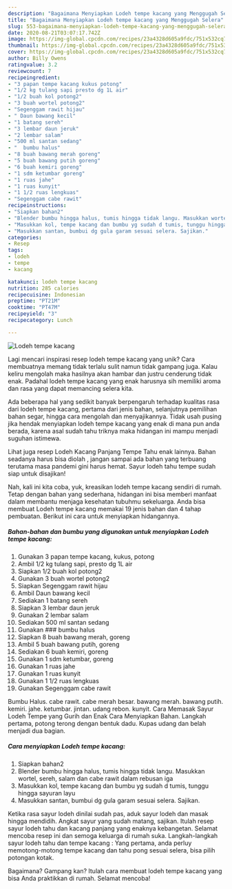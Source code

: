 ```yaml
---
description: "Bagaimana Menyiapkan Lodeh tempe kacang yang Menggugah Selera"
title: "Bagaimana Menyiapkan Lodeh tempe kacang yang Menggugah Selera"
slug: 553-bagaimana-menyiapkan-lodeh-tempe-kacang-yang-menggugah-selera
date: 2020-08-21T03:07:17.742Z
image: https://img-global.cpcdn.com/recipes/23a4328d605a9fdc/751x532cq70/lodeh-tempe-kacang-foto-resep-utama.jpg
thumbnail: https://img-global.cpcdn.com/recipes/23a4328d605a9fdc/751x532cq70/lodeh-tempe-kacang-foto-resep-utama.jpg
cover: https://img-global.cpcdn.com/recipes/23a4328d605a9fdc/751x532cq70/lodeh-tempe-kacang-foto-resep-utama.jpg
author: Billy Owens
ratingvalue: 3.2
reviewcount: 7
recipeingredient:
- "3 papan tempe kacang kukus potong"
- "1/2 kg tulang sapi presto dg 1L air"
- "1/2 buah kol potong2"
- "3 buah wortel potong2"
- "Segenggam rawit hijau"
- " Daun bawang kecil"
- "1 batang sereh"
- "3 lembar daun jeruk"
- "2 lembar salam"
- "500 ml santan sedang"
- "  bumbu halus"
- "8 buah bawang merah goreng"
- "5 buah bawang putih goreng"
- "6 buah kemiri goreng"
- "1 sdm ketumbar goreng"
- "1 ruas jahe"
- "1 ruas kunyit"
- "1 1/2 ruas lengkuas"
- "Segenggam cabe rawit"
recipeinstructions:
- "Siapkan bahan2"
- "Blender bumbu hingga halus, tumis hingga tidak langu. Masukkan wortel, sereh, salam dan cabe rawit dalam rebusan iga"
- "Masukkan kol, tempe kacang dan bumbu yg sudah d tumis, tunggu hingga sayuran layu"
- "Masukkan santan, bumbui dg gula garam sesuai selera. Sajikan."
categories:
- Resep
tags:
- lodeh
- tempe
- kacang

katakunci: lodeh tempe kacang 
nutrition: 285 calories
recipecuisine: Indonesian
preptime: "PT21M"
cooktime: "PT47M"
recipeyield: "3"
recipecategory: Lunch

---
```



![Lodeh tempe kacang](https://img-global.cpcdn.com/recipes/23a4328d605a9fdc/751x532cq70/lodeh-tempe-kacang-foto-resep-utama.jpg)

Lagi mencari inspirasi resep lodeh tempe kacang yang unik? Cara membuatnya memang tidak terlalu sulit namun tidak gampang juga. Kalau keliru mengolah maka hasilnya akan hambar dan justru cenderung tidak enak. Padahal lodeh tempe kacang yang enak harusnya sih memiliki aroma dan rasa yang dapat memancing selera kita.

Ada beberapa hal yang sedikit banyak berpengaruh terhadap kualitas rasa dari lodeh tempe kacang, pertama dari jenis bahan, selanjutnya pemilihan bahan segar, hingga cara mengolah dan menyajikannya. Tidak usah pusing jika hendak menyiapkan lodeh tempe kacang yang enak di mana pun anda berada, karena asal sudah tahu triknya maka hidangan ini mampu menjadi suguhan istimewa.

Lihat juga resep Lodeh Kacang Panjang Tempe Tahu enak lainnya. Bahan seadanya harus bisa diolah , jangan sampai ada bahan yang terbuang terutama masa pandemi gini harus hemat. Sayur lodeh tahu tempe sudah siap untuk disajikan!


Nah, kali ini kita coba, yuk, kreasikan lodeh tempe kacang sendiri di rumah. Tetap dengan bahan yang sederhana, hidangan ini bisa memberi manfaat dalam membantu menjaga kesehatan tubuhmu sekeluarga. Anda bisa membuat Lodeh tempe kacang memakai 19 jenis bahan dan 4 tahap pembuatan. Berikut ini cara untuk menyiapkan hidangannya.

<!--inarticleads1-->

##### Bahan-bahan dan bumbu yang digunakan untuk menyiapkan Lodeh tempe kacang:

1. Gunakan 3 papan tempe kacang, kukus, potong
1. Ambil 1/2 kg tulang sapi, presto dg 1L air
1. Siapkan 1/2 buah kol potong2
1. Gunakan 3 buah wortel potong2
1. Siapkan Segenggam rawit hijau
1. Ambil  Daun bawang kecil
1. Sediakan 1 batang sereh
1. Siapkan 3 lembar daun jeruk
1. Gunakan 2 lembar salam
1. Sediakan 500 ml santan sedang
1. Gunakan  ### bumbu halus
1. Siapkan 8 buah bawang merah, goreng
1. Ambil 5 buah bawang putih, goreng
1. Sediakan 6 buah kemiri, goreng
1. Gunakan 1 sdm ketumbar, goreng
1. Gunakan 1 ruas jahe
1. Gunakan 1 ruas kunyit
1. Gunakan 1 1/2 ruas lengkuas
1. Gunakan Segenggam cabe rawit


Bumbu Halus. cabe rawit. cabe merah besar. bawang merah. bawang putih. kemiri. jahe. ketumbar. jintan. udang rebon. kunyit. Cara Memasak Sayur Lodeh Tempe yang Gurih dan Enak Cara Menyiapkan Bahan. Langkah pertama, potong terong dengan bentuk dadu. Kupas udang dan belah menjadi dua bagian. 

<!--inarticleads2-->

##### Cara menyiapkan Lodeh tempe kacang:

1. Siapkan bahan2
1. Blender bumbu hingga halus, tumis hingga tidak langu. Masukkan wortel, sereh, salam dan cabe rawit dalam rebusan iga
1. Masukkan kol, tempe kacang dan bumbu yg sudah d tumis, tunggu hingga sayuran layu
1. Masukkan santan, bumbui dg gula garam sesuai selera. Sajikan.


Ketika rasa sayur lodeh dinilai sudah pas, aduk sayur lodeh dan masak hingga mendidih. Angkat sayur yang sudah matang, sajikan. Itulah resep sayur lodeh tahu dan kacang panjang yang enaknya kebangetan. Selamat mencoba resep ini dan semoga keluarga di rumah suka. Langkah-langkah sayur lodeh tahu dan tempe kacang : Yang pertama, anda perluy memotong-motong tempe kacang dan tahu pong sesuai selera, bisa pilih potongan kotak. 

Bagaimana? Gampang kan? Itulah cara membuat lodeh tempe kacang yang bisa Anda praktikkan di rumah. Selamat mencoba!
